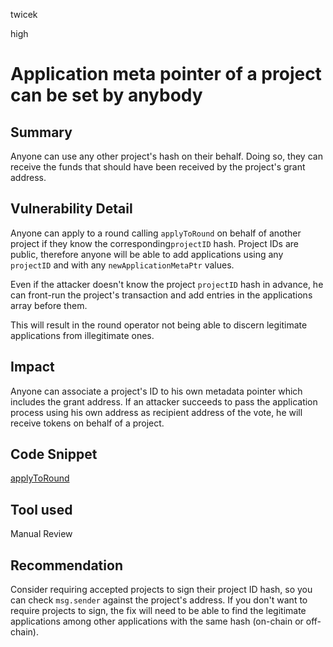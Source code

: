 twicek

high

# Application meta pointer of a project can be set by anybody

## Summary
Anyone can use any other project's hash on their behalf. Doing so, they can receive the funds that should have been received by the project's grant address.

## Vulnerability Detail
Anyone can apply to a round calling `applyToRound` on behalf of another project if they know the corresponding`projectID` hash.
Project IDs are public, therefore anyone will be able to add applications using any `projectID` and with any `newApplicationMetaPtr` values.

Even if the attacker doesn't know the project `projectID` hash in advance, he can front-run the project's transaction and add entries in the applications array before them.

This will result in the round operator not being able to discern legitimate applications from illegitimate ones.

## Impact
Anyone can associate a project's ID to his own metadata pointer which includes the grant address. If an attacker succeeds to pass the application process using his own address as recipient address of the vote, he will receive tokens on behalf of a project.

## Code Snippet
[applyToRound](https://github.com/sherlock-audit/2023-03-Gitcoin/blob/main/contracts/contracts/round/RoundImplementation.sol#L371-L382)

## Tool used

Manual Review

## Recommendation
Consider requiring accepted projects to sign their project ID hash, so you can check `msg.sender` against the project's address.
If you don't want to require projects to sign, the fix will need to be able to find the legitimate applications among other applications with the same hash (on-chain or off-chain).